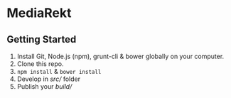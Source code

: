 # MediaRekt

## Getting Started 

1. Install Git, Node.js (npm), grunt-cli & bower globally on your computer.
2. Clone this repo.
4. `npm install` & `bower install` 
5. Develop in _src/_ folder
7. Publish your _build/_